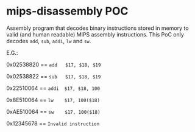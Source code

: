 # mips-disassembly POC

Assembly program that decodes binary instructions stored in memory to valid (and human readable) MIPS assembly instructions. This PoC only decodes `add`, `sub`, `addi`, `lw` and `sw`.

E.G.: 

0x02538820 == `add   $17, $18, $19`

0x02538822 == `sub   $17, $18, $19`

0x22510064 == `addi  $17, $18, 100`

0x8E510064 == `lw    $17, 100($18)`

0xAE510064 == `sw    $17, 100($18)`

0x12345678 == `Invalid instruction`
